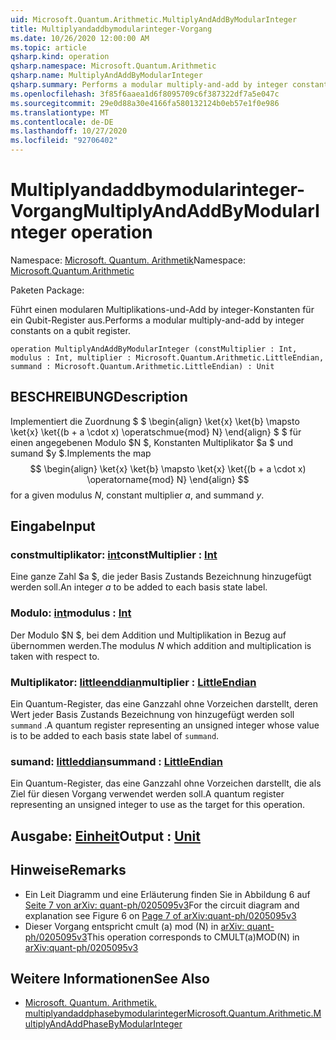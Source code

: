 ```yaml
---
uid: Microsoft.Quantum.Arithmetic.MultiplyAndAddByModularInteger
title: Multiplyandaddbymodularinteger-Vorgang
ms.date: 10/26/2020 12:00:00 AM
ms.topic: article
qsharp.kind: operation
qsharp.namespace: Microsoft.Quantum.Arithmetic
qsharp.name: MultiplyAndAddByModularInteger
qsharp.summary: Performs a modular multiply-and-add by integer constants on a qubit register.
ms.openlocfilehash: 3f85f6aaea1d6f8095709c6f387322df7a5e047c
ms.sourcegitcommit: 29e0d88a30e4166fa580132124b0eb57e1f0e986
ms.translationtype: MT
ms.contentlocale: de-DE
ms.lasthandoff: 10/27/2020
ms.locfileid: "92706402"
---
```

# <a name="multiplyandaddbymodularinteger-operation"></a><span data-ttu-id="f48b0-102">Multiplyandaddbymodularinteger-Vorgang</span><span class="sxs-lookup"><span data-stu-id="f48b0-102">MultiplyAndAddByModularInteger operation</span></span>

<span data-ttu-id="f48b0-103">Namespace: [Microsoft. Quantum. Arithmetik](xref:Microsoft.Quantum.Arithmetic)</span><span class="sxs-lookup"><span data-stu-id="f48b0-103">Namespace: [Microsoft.Quantum.Arithmetic](xref:Microsoft.Quantum.Arithmetic)</span></span>

<span data-ttu-id="f48b0-104">Paketen [](https://nuget.org/packages/)</span><span class="sxs-lookup"><span data-stu-id="f48b0-104">Package: [](https://nuget.org/packages/)</span></span>


<span data-ttu-id="f48b0-105">Führt einen modularen Multiplikations-und-Add by integer-Konstanten für ein Qubit-Register aus.</span><span class="sxs-lookup"><span data-stu-id="f48b0-105">Performs a modular multiply-and-add by integer constants on a qubit register.</span></span>

```qsharp
operation MultiplyAndAddByModularInteger (constMultiplier : Int, modulus : Int, multiplier : Microsoft.Quantum.Arithmetic.LittleEndian, summand : Microsoft.Quantum.Arithmetic.LittleEndian) : Unit
```


## <a name="description"></a><span data-ttu-id="f48b0-106">BESCHREIBUNG</span><span class="sxs-lookup"><span data-stu-id="f48b0-106">Description</span></span>

<span data-ttu-id="f48b0-107">Implementiert die Zuordnung $ $ \begin{align} \ket{x} \ket{b} \mapsto \ket{x} \ket{(b + a \cdot x) \operatschmue{mod} N} \end{align} $ $ für einen angegebenen Modulo $N $, Konstanten Multiplikator $a $ und sumand $y $.</span><span class="sxs-lookup"><span data-stu-id="f48b0-107">Implements the map $$ \begin{align} \ket{x} \ket{b} \mapsto \ket{x} \ket{(b + a \cdot x) \operatorname{mod} N} \end{align} $$ for a given modulus $N$, constant multiplier $a$, and summand $y$.</span></span>

## <a name="input"></a><span data-ttu-id="f48b0-108">Eingabe</span><span class="sxs-lookup"><span data-stu-id="f48b0-108">Input</span></span>

### <a name="constmultiplier--int"></a><span data-ttu-id="f48b0-109">constmultiplikator: [int](xref:microsoft.quantum.lang-ref.int)</span><span class="sxs-lookup"><span data-stu-id="f48b0-109">constMultiplier : [Int](xref:microsoft.quantum.lang-ref.int)</span></span>

<span data-ttu-id="f48b0-110">Eine ganze Zahl $a $, die jeder Basis Zustands Bezeichnung hinzugefügt werden soll.</span><span class="sxs-lookup"><span data-stu-id="f48b0-110">An integer $a$ to be added to each basis state label.</span></span>


### <a name="modulus--int"></a><span data-ttu-id="f48b0-111">Modulo: [int](xref:microsoft.quantum.lang-ref.int)</span><span class="sxs-lookup"><span data-stu-id="f48b0-111">modulus : [Int](xref:microsoft.quantum.lang-ref.int)</span></span>

<span data-ttu-id="f48b0-112">Der Modulo $N $, bei dem Addition und Multiplikation in Bezug auf übernommen werden.</span><span class="sxs-lookup"><span data-stu-id="f48b0-112">The modulus $N$ which addition and multiplication is taken with respect to.</span></span>


### <a name="multiplier--littleendian"></a><span data-ttu-id="f48b0-113">Multiplikator: [littleenddian](xref:Microsoft.Quantum.Arithmetic.LittleEndian)</span><span class="sxs-lookup"><span data-stu-id="f48b0-113">multiplier : [LittleEndian](xref:Microsoft.Quantum.Arithmetic.LittleEndian)</span></span>

<span data-ttu-id="f48b0-114">Ein Quantum-Register, das eine Ganzzahl ohne Vorzeichen darstellt, deren Wert jeder Basis Zustands Bezeichnung von hinzugefügt werden soll `summand` .</span><span class="sxs-lookup"><span data-stu-id="f48b0-114">A quantum register representing an unsigned integer whose value is to be added to each basis state label of `summand`.</span></span>


### <a name="summand--littleendian"></a><span data-ttu-id="f48b0-115">sumand: [littleddian](xref:Microsoft.Quantum.Arithmetic.LittleEndian)</span><span class="sxs-lookup"><span data-stu-id="f48b0-115">summand : [LittleEndian](xref:Microsoft.Quantum.Arithmetic.LittleEndian)</span></span>

<span data-ttu-id="f48b0-116">Ein Quantum-Register, das eine Ganzzahl ohne Vorzeichen darstellt, die als Ziel für diesen Vorgang verwendet werden soll.</span><span class="sxs-lookup"><span data-stu-id="f48b0-116">A quantum register representing an unsigned integer to use as the target for this operation.</span></span>



## <a name="output--unit"></a><span data-ttu-id="f48b0-117">Ausgabe: [Einheit](xref:microsoft.quantum.lang-ref.unit)</span><span class="sxs-lookup"><span data-stu-id="f48b0-117">Output : [Unit](xref:microsoft.quantum.lang-ref.unit)</span></span>



## <a name="remarks"></a><span data-ttu-id="f48b0-118">Hinweise</span><span class="sxs-lookup"><span data-stu-id="f48b0-118">Remarks</span></span>

- <span data-ttu-id="f48b0-119">Ein Leit Diagramm und eine Erläuterung finden Sie in Abbildung 6 auf [Seite 7 von arXiv: quant-ph/0205095v3](https://arxiv.org/pdf/quant-ph/0205095v3.pdf#page=7)</span><span class="sxs-lookup"><span data-stu-id="f48b0-119">For the circuit diagram and explanation see Figure 6 on [Page 7 of arXiv:quant-ph/0205095v3](https://arxiv.org/pdf/quant-ph/0205095v3.pdf#page=7)</span></span>
- <span data-ttu-id="f48b0-120">Dieser Vorgang entspricht cmult (a) mod (N) in [arXiv: quant-ph/0205095v3](https://arxiv.org/pdf/quant-ph/0205095v3.pdf)</span><span class="sxs-lookup"><span data-stu-id="f48b0-120">This operation corresponds to CMULT(a)MOD(N) in [arXiv:quant-ph/0205095v3](https://arxiv.org/pdf/quant-ph/0205095v3.pdf)</span></span>

## <a name="see-also"></a><span data-ttu-id="f48b0-121">Weitere Informationen</span><span class="sxs-lookup"><span data-stu-id="f48b0-121">See Also</span></span>

- [<span data-ttu-id="f48b0-122">Microsoft. Quantum. Arithmetik. multiplyandaddphasebymodularinteger</span><span class="sxs-lookup"><span data-stu-id="f48b0-122">Microsoft.Quantum.Arithmetic.MultiplyAndAddPhaseByModularInteger</span></span>](xref:Microsoft.Quantum.Arithmetic.MultiplyAndAddPhaseByModularInteger)